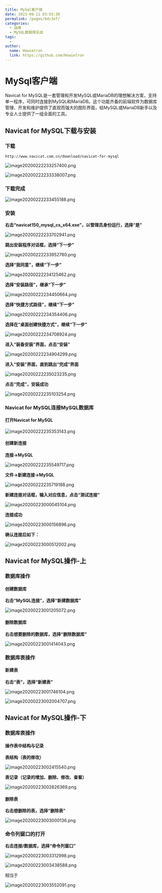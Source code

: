 ```yaml
---
title: MySql客户端
date: 2023-09-11 03:53:30
permalink: /pages/bdc3ef/
categories:
  - 运维
  - MySQL数据库实战
tags:
  - 
author: 
  name: Howietron
  link: https://github.com/Howietron
---
```

# MySql客户端

Navicat for MySQL是一套管理和开发MySQL或MariaDB的理想解决方案，支持单一程序，可同时连接到MySQL和MariaDB。这个功能齐备的前端软件为数据库管理、开发和维护提供了直观而强大的图形界面，给MySQL或MariaDB新手以及专业人士提供了一组全面的工具。

## Navicat for MySQL下载与安装

### 下载

```
http://www.navicat.com.cn/download/navicat-for-mysql
```

![image20200222233257400.png](https://oss.howie.top/img/2023/11/2720231127155507.png)

![image20200222233338007.png](https://oss.howie.top/img/2023/11/2720231127155520.png)

### 下载完成

![image20200222233455188.png](https://oss.howie.top/img/2023/11/2720231127155529.png)

### 安装

**右击“navicat150_mysql_cs_x64.exe”，以管理员身份运行，选择“是”**

![image20200222233702941.png](https://oss.howie.top/img/2023/11/2720231127155535.png)

**跳出安装程序对话框，选择“下一步”**

![image20200222233952780.png](https://oss.howie.top/img/2023/11/2720231127155542.png)

**选择“我同意”，继续“下一步”**

![image20200222234125462.png](https://oss.howie.top/img/2023/11/2720231127155548.png)

**选择“安装路径”，继承“下一步”**

![image20200222234450664.png](https://oss.howie.top/img/2023/11/2720231127155554.png)

**选择“快捷方式路径”，继续“下一步”**

![image20200222234354406.png](https://oss.howie.top/img/2023/11/2720231127155600.png)

**选择在“桌面创建快捷方式”，继续“下一步”**

![image20200222234708924.png](https://oss.howie.top/img/2023/11/2720231127155607.png)

**进入“装备安装”界面，点击“安装”**

![image20200222234904299.png](https://oss.howie.top/img/2023/11/2720231127155614.png)

**进入“安装”界面，直到跳出“完成”界面**

![image20200222235023235.png](https://oss.howie.top/img/2023/11/2720231127155621.png)

**点击“完成”，安装成功**

![image20200222235103254.png](https://oss.howie.top/img/2023/11/2720231127155627.png)

### Navicat for MySQL连接MySQL数据库

#### 打开Navicat for MySQL

![image20200222235353143.png](https://oss.howie.top/img/2023/11/2720231127155632.png)

#### 创建新连接

**连接->MySQL**

![image20200222235549717.png](https://oss.howie.top/img/2023/11/2720231127155639.png)

**文件->新建连接->MySQL**

![image20200222235719188.png](https://oss.howie.top/img/2023/11/2720231127155645.png)

**新建连接对话框，输入对应信息，点击“测试连接”**

![image20200223000045104.png](https://oss.howie.top/img/2023/11/2720231127155650.png)

**连接成功**

![image20200223000156896.png](https://oss.howie.top/img/2023/11/2720231127155658.png)

**确认连接后如下：**

![image20200223000512002.png](https://oss.howie.top/img/2023/11/2720231127155704.png)

## Navicat for MySQL操作-上

### 数据库操作

#### 创建数据库

**右击“MySQL连接”，选择“新建数据库”**

![image20200223001205072.png](https://oss.howie.top/img/2023/11/2720231127155709.png)

#### 删除数据库

**右击想要删除的数据库，选择“删除数据库”**

![image20200223001414043.png](https://oss.howie.top/img/2023/11/2720231127155714.png)

### 数据库表操作

#### 新建表

**右击“表”，选择“新建表”**

![image20200223001746104.png](https://oss.howie.top/img/2023/11/2720231127155721.png)

![image20200223002004707.png](https://oss.howie.top/img/2023/11/2720231127155726.png)

## Navicat for MySQL操作-下

### 数据库表操作

#### 操作表中结构与记录

**表结构（表的修改）**

![image20200223002415540.png](https://oss.howie.top/img/2023/11/2720231127155732.png)

**表记录（记录的增加、删除、修改、查看）**

![image20200223002826369.png](https://oss.howie.top/img/2023/11/2720231127155738.png)

#### 删除表

**右击想删除的表，选择“删除表”**

![image20200223003000136.png](https://oss.howie.top/img/2023/11/2720231127155743.png)

### 命令列窗口的打开

**右击连接/数据库，选择“命令列窗口”**

![image20200223003312998.png](https://oss.howie.top/img/2023/11/2720231127155748.png)

![image20200223003438588.png](https://oss.howie.top/img/2023/11/2720231127155754.png)

相当于

![image20200223003552091.png](https://oss.howie.top/img/2023/11/2720231127155801.png)